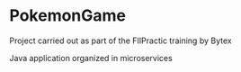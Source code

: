 # PokemonGame
 Project carried out as part of the FIIPractic training by Bytex

Java application organized in microservices
